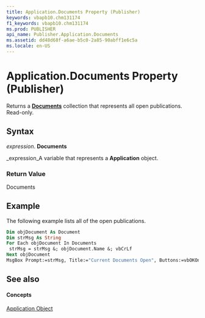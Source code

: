 ```yaml
---
title: Application.Documents Property (Publisher)
keywords: vbapb10.chm131174
f1_keywords: vbapb10.chm131174
ms.prod: PUBLISHER
api_name: Publisher.Application.Documents
ms.assetid: dd48d68f-a6ae-b5c0-2a85-90abff1e6c5a
ms.locale: en-US
---
```



# Application.Documents Property (Publisher)

Returns a  **[Documents](documents-object-publisher.md)** collection that represents all open publications. Read-only.


## Syntax

 _expression_. **Documents**

 _expression_A variable that represents a  **Application** object.


### Return Value

Documents


## Example

The following example lists all of the open publications.


```vb
Dim objDocument As Document 
Dim strMsg As String 
For Each objDocument In Documents 
 strMsg = strMsg &; objDocument.Name &; vbCrLf 
Next objDocument 
MsgBox Prompt:=strMsg, Title:="Current Documents Open", Buttons:=vbOKOnly
```


## See also


#### Concepts


 [Application Object](application-object-publisher.md)

